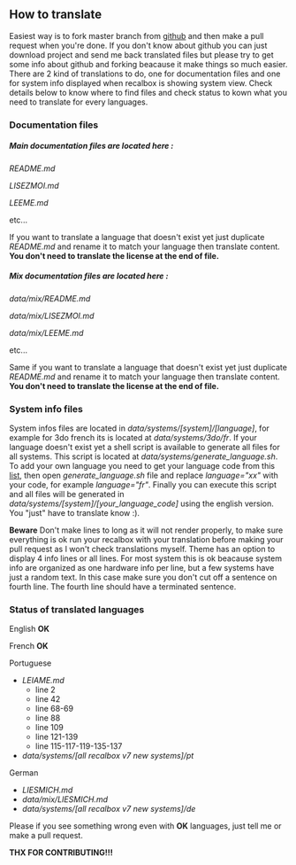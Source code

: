 ## How to translate

Easiest way is to fork master branch from [github](https://github.com/SamYStudiO/es-theme-next-pixel) and then make a pull request when you're done. If you don't know about github you can just download project and send me back translated files but please try to get some info about github and forking beacause it make things so much easier.
There are 2 kind of translations to do, one for documentation files and one for system info displayed when recalbox is showing system view.
Check details below to know where to find files and check status to kown what you need to translate for every languages.


### Documentation files

##### Main documentation files are located here :
*README.md*

*LISEZMOI.md*

*LEEME.md*

etc...

If you want to translate a language that doesn't exist yet just duplicate *README.md* and rename it to match your language then translate content. **You don't need to translate the license at the end of file.**

##### Mix documentation files are located here :
*data/mix/README.md*

*data/mix/LISEZMOI.md*

*data/mix/LEEME.md*

etc...

Same if you want to translate a language that doesn't exist yet just duplicate *README.md* and rename it to match your language then translate content.
**You don't need to translate the license at the end of file.**

### System info files

System infos files are located in *data/systems/[system]/[language]*, for example for 3do french its is located at *data/systems/3do/fr*.
If your language doesn't exist yet a shell script is available to generate all files for all systems. This script is located at *data/systems/generate_language.sh*. To add your own language you need to get your language code from this [list](https://www.andiamo.co.uk/resources/iso-language-codes/), then open *generate_language.sh* file and replace *language="xx"* with your code, for example *language="fr"*. Finally you can execute this script and all files will be generated in *data/systems/[system]/[your_language_code]* using the english version. You "just" have to translate know :).

**Beware**
Don't make lines to long as it will not render properly, to make sure everything is ok run your recalbox with your translation before making your pull request as I won't check translations myself.
Theme has an option to display 4 info lines or all lines. For most system this is ok beacause system info are organized as one hardware info per line, but a few systems have just a random text. In this case make sure you don't cut off a sentence on fourth line. The fourth line should have a terminated sentence.
	
### Status of translated languages

English **OK** 

French **OK**

Portuguese
- *LEIAME.md*
	* line 2
	* line 42
	* line 68-69
	* line 88
	* line 109
	* line 121-139
	* line 115-117-119-135-137
- *data/systems/[all recalbox v7 new systems]/pt*
		
German
- *LIESMICH.md*
- *data/mix/LIESMICH.md*
- *data/systems/[all recalbox v7 new systems]/de*
	
Please if you see something wrong even with **OK** languages, just tell me or make a pull request.

**THX FOR CONTRIBUTING!!!**
	
	
